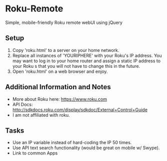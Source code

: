 # Roku-Remote
Simple, mobile-friendly Roku remote webUI using jQuery

## Setup
1. Copy 'roku.html' to a server on your home network.
2. Replace all instances of 'YOURIPHERE' with your Roku's IP address. You may want to log in to your home router and assign a static IP address to your Roku s that you will not have to change this in the future.
3. Open 'roku.html' on a web browser and enjoy.

## Additional Information and Notes
* More about Roku here: https://www.roku.com
* API Docs: http://sdkdocs.roku.com/display/sdkdoc/External+Control+Guide
* I am not affiliated with roku.

## Tasks
* Use an IP variable instead of hard-coding the IP 50 times.
* Use API text search functionality (would be great on mobile w/ Swype).
* Link to common Apps

